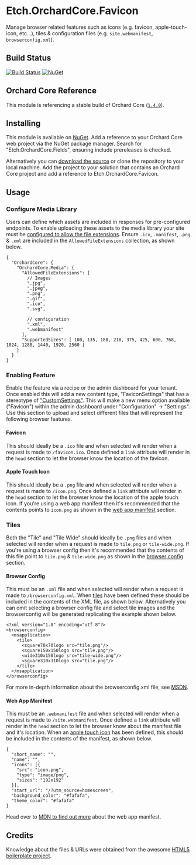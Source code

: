 # Etch.OrchardCore.Favicon

Manage browser related features such as icons (e.g. favicon, apple-touch-icon, etc...), tiles & configuration files (e.g. `site.webmanifest`, `browserconfig.xml`).

## Build Status

[![Build Status](https://secure.travis-ci.org/etchuk/Etch.OrchardCore.Favicon.png?branch=master)](http://travis-ci.org/etchuk/Etch.OrchardCore.Favicon) [![NuGet](https://img.shields.io/nuget/v/Etch.OrchardCore.Favicon.svg)](https://www.nuget.org/packages/Etch.OrchardCore.Favicon)

## Orchard Core Reference

This module is referencing a stable build of Orchard Core ([`1.4.0`](https://www.nuget.org/packages/OrchardCore.Module.Targets/1.4.0)).

## Installing

This module is available on [NuGet](https://www.nuget.org/packages/Etch.OrchardCore.Favicon). Add a reference to your Orchard Core web project via the NuGet package manager. Search for "Etch.OrchardCore.Fields", ensuring include prereleases is checked.

Alternatively you can [download the source](https://github.com/etchuk/Etch.OrchardCore.Favicon/archive/master.zip) or clone the repository to your local machine. Add the project to your solution that contains an Orchard Core project and add a reference to Etch.OrchardCore.Favicon.

## Usage

### Configure Media Library

Users can define which assets are included in responses for pre-configured endpoints. To enable uploading these assets to the media library your site must be [configured to allow the file extensions](https://orchardcore.readthedocs.io/en/dev/docs/reference/modules/Media/). Ensure `.ico`, `.manifest`, `.png` & `.xml` are included in the `AllowedFileExtensions` collection, as shown below.

```
{
  "OrchardCore": {
    "OrchardCore.Media": {
      "AllowedFileExtensions": [
        // Images
        ".jpg",
        ".jpeg",
        ".png",
        ".gif",
        ".ico",
        ".svg",

        // configuration
        ".xml",
        ".webmanifest"
      ],
      "SupportedSizes": [ 100, 135, 180, 210, 375, 425, 600, 768, 1024, 1280, 1440, 1920, 2560 ]
    }
  }
}
```

### Enabling Feature

Enable the feature via a recipe or the admin dashboard for your tenant. Once enabled this will add a new content type, "FaviconSettings" that has a stereotype of ["CustomSettings"](https://orchardcore.readthedocs.io/en/dev/docs/reference/modules/CustomSettings/). This will make a new menu option available ("Favicon") within the admin dashboard under "Configuration" -> "Settings". Use this section to upload and select different files that will represent the following browser features.

#### Favicon

This should ideally be a `.ico` file and when selected will render when a request is made to `/favicon.ico`. Once defined a `link` attribute will render in the `head` section to let the browser know the location of the favicon.

#### Apple Touch Icon

This should ideally be a `.png` file and when selected will render when a request is made to `/icon.png`. Once defined a `link` attribute will render in the `head` section to let the browser know the location of the apple touch icon. If you're using a web app manifest then it's recommended that the contents points to `icon.png` as shown in the [web app manifest](#web-app-manifest) section.

### Tiles

Both the "Tile" and "Tile Wide" should ideally be `.png` files and when selected will render when a request is made to `tile.png` or `tile-wide.png`. If you're using a browser config then it's recommended that the contents of this file point to `tile.png` & `tile-wide.png` as shown in the [browser config](#browser-config) section.

#### Browser Config

This must be an `.xml` file and when selected will render when a request is made to `/browserconfig.xml`. When [tiles](#tiles) have been defined these should be included in the contents of the XML file, as shown below. Alternatively you can omit selecting a browser config file and select tile images and the browserconfig will be generated replicating the example shown below.

```
<?xml version="1.0" encoding="utf-8"?>
<browserconfig>
  <msapplication>
    <tile>
      <square70x70logo src="tile.png"/>
      <square150x150logo src="tile.png"/>
      <wide310x150logo src="tile-wide.png"/>
      <square310x310logo src="tile.png"/>
    </tile>
  </msapplication>
</browserconfig>
```

For more in-depth information about the browserconfig.xml file, see [MSDN](<https://docs.microsoft.com/en-us/previous-versions/windows/internet-explorer/ie-developer/platform-apis/dn320426(v=vs.85)>).

#### Web App Manifest

This must be an `.webmanifest` file and when selected will render when a request is made to `/site.webmanifest`. Once defined a `link` attribute will render in the `head` section to let the browser know about the manifest file and it's location. When an [apple touch icon](#apple-touch-icon) has been defined, this should be included in the contents of the manifest, as shown below.

```
{
  "short_name": "",
  "name": "",
  "icons": [{
    "src": "icon.png",
    "type": "image/png",
    "sizes": "192x192"
  }],
  "start_url": "/?utm_source=homescreen",
  "background_color": "#fafafa",
  "theme_color": "#fafafa"
}
```

Head over to [MDN to find out more](https://developer.mozilla.org/en-US/docs/Web/Manifest) about the web app manifest.

## Credits

Knowledge about the files & URLs were obtained from the awesome [HTML5 boilerplate project](https://html5boilerplate.com/).
